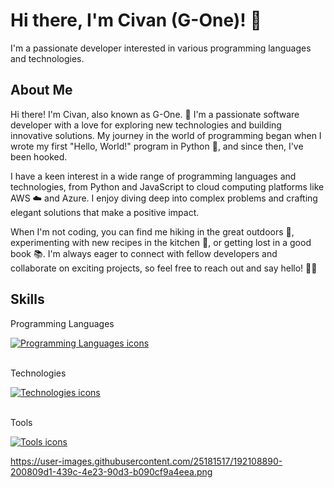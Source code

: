 # Hi there, I'm Civan (G-One)! 👋

I'm a passionate developer interested in various programming languages and technologies.

## About Me

Hi there! I'm Civan, also known as G-One. 👋 I'm a passionate software developer with a love for exploring new technologies and building innovative solutions. My journey in the world of programming began when I wrote my first "Hello, World!" program in Python 🐍, and since then, I've been hooked.

I have a keen interest in a wide range of programming languages and technologies, from Python and JavaScript to cloud computing platforms like AWS ☁️ and Azure. I enjoy diving deep into complex problems and crafting elegant solutions that make a positive impact.

When I'm not coding, you can find me hiking in the great outdoors 🌳, experimenting with new recipes in the kitchen 🍳, or getting lost in a good book 📚. I'm always eager to connect with fellow developers and collaborate on exciting projects, so feel free to reach out and say hello! 👨‍💻


## Skills

<div>
  <p>Programming Languages</p>
  <a href="https://skillicons.dev">
    <img src="https://skillicons.dev/icons?i=python,bash,css,javascript,c#,cpp,php,typescript,java" alt="Programming Languages icons" />
  </a>
</div>
<br>
<div>
  <p>Technologies</p>
  <a href="https://skillicons.dev">
    <img src="https://skillicons.dev/icons?i=azure,cloudflare,d3,dotnet,gcp,react" alt="Technologies icons" />
  </a>
</div>
<br>
<div>
  <p>Tools</p>
  <a href="https://skillicons.dev">
    <img src="https://skillicons.dev/icons?i=aws,bootstrap,git,github,htmx,jquery,kubernetes,mongodb,nodejs,apple,windows" alt="Tools icons" />
  </a>
</div>

https://user-images.githubusercontent.com/25181517/192108890-200809d1-439c-4e23-90d3-b090cf9a4eea.png

